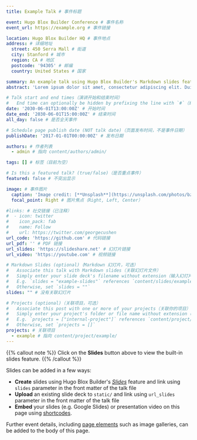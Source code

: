 ```yaml
---
title: Example Talk # 事件标题

event: Hugo Blox Builder Conference # 事件名称
event_url: https://example.org # 事件链接

location: Hugo Blox Builder HQ # 事件地点
address: # 详细地址
  street: 450 Serra Mall # 街道
  city: Stanford # 城市
  region: CA # 地区
  postcode: '94305' # 邮编
  country: United States # 国家

summary: An example talk using Hugo Blox Builder's Markdown slides feature. # 事件简介
abstract: 'Lorem ipsum dolor sit amet, consectetur adipiscing elit. Duis posuere tellusac convallis placerat. Proin tincidunt magna sed ex sollicitudin condimentum. Sed ac faucibus dolor, scelerisque sollicitudin nisi. Cras purus urna, suscipit quis sapien eu, pulvinar tempor diam.' # 事件摘要

# Talk start and end times（演讲开始和结束时间）
#   End time can optionally be hidden by prefixing the line with `#`（结束时间可以隐藏）
date: '2030-06-01T13:00:00Z' # 开始时间
date_end: '2030-06-01T15:00:00Z' # 结束时间
all_day: false # 是否全天事件

# Schedule page publish date (NOT talk date)（页面发布时间，不是事件日期）
publishDate: '2017-01-01T00:00:00Z' # 发布日期

authors: # 作者列表
  - admin # 指向 content/authors/admin/

tags: [] # 标签（目前为空）

# Is this a featured talk? (true/false)（是否重点事件）
featured: false # 不突出显示

image: # 事件图片
  caption: 'Image credit: [**Unsplash**](https://unsplash.com/photos/bzdhc5b3Bxs)' # 图片说明
  focal_point: Right # 图片焦点（Right, Left, Center）

#links: # 社交链接（已注释）
#  - icon: twitter
#    icon_pack: fab
#    name: Follow
#    url: https://twitter.com/georgecushen
url_code: 'https://github.com' # 代码链接
url_pdf: '' # PDF 链接
url_slides: 'https://slideshare.net' # 幻灯片链接
url_video: 'https://youtube.com' # 视频链接

# Markdown Slides (optional)（Markdown 幻灯片，可选）
#   Associate this talk with Markdown slides（关联幻灯片文件）
#   Simply enter your slide deck's filename without extension（输入幻灯片文件名，不带扩展名）
#   E.g. `slides = "example-slides"` references `content/slides/example-slides.md`
#   Otherwise, set `slides = ""`
slides: "" # 没有关联幻灯片

# Projects (optional)（关联项目，可选）
#   Associate this post with one or more of your projects（关联你的项目）
#   Simply enter your project's folder or file name without extension（输入项目文件名，不带扩展名）
#   E.g. `projects = ["internal-project"]` references `content/project/deep-learning/index.md`
#   Otherwise, set `projects = []`
projects: # 关联项目
  - example # 指向 content/project/example/
---
```


{{% callout note %}}
Click on the **Slides** button above to view the built-in slides feature.
{{% /callout %}}

Slides can be added in a few ways:

- **Create** slides using Hugo Blox Builder's [_Slides_](https://docs.hugoblox.com/reference/content-types/) feature and link using `slides` parameter in the front matter of the talk file
- **Upload** an existing slide deck to `static/` and link using `url_slides` parameter in the front matter of the talk file
- **Embed** your slides (e.g. Google Slides) or presentation video on this page using [shortcodes](https://docs.hugoblox.com/reference/markdown/).

Further event details, including [page elements](https://docs.hugoblox.com/reference/markdown/) such as image galleries, can be added to the body of this page.